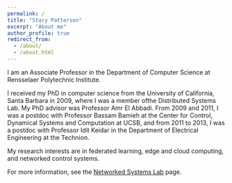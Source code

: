 ```yaml
---
permalink: /
title: "Stacy Patterson"
excerpt: "About me"
author_profile: true
redirect_from: 
  - /about/
  - /about.html
---
```


I am an Associate Professor in the Department of Computer Science at Rensselaer Polytechnic Institute.

I received my PhD in computer science from the University of California, Santa Barbara in 2009, where I was a member ofthe Distributed Systems Lab. My PhD advisor was Professor Amr El Abbadi. From 2009 and 2011, I was a postdoc with Professor Bassam Bamieh at the Center for Control, Dynamical Systems and Computation at UCSB, and from 2011 to 2013, I was a postdoc with Professor Idit Keidar in the Department of Electrical Engineering at the Technion.

My research interests are in federated learning, edge and cloud computing, and networked control systems.

For more information, see the [Networked Systems Lab](https://nsl.cs.rpi.edu/) page.
